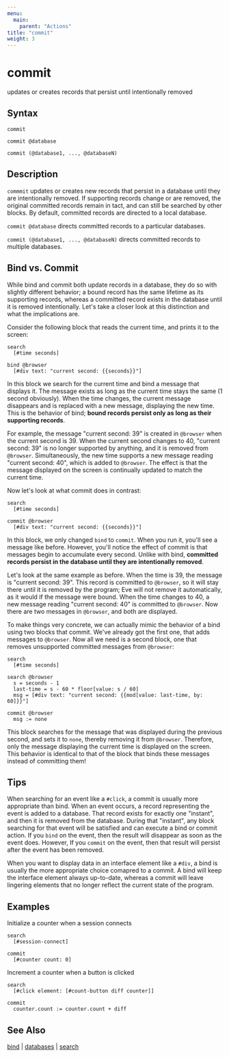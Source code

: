 ```yaml
---
menu:
  main:
    parent: "Actions"
title: "commit"
weight: 3
---
```


# commit

updates or creates records that persist until intentionally removed

## Syntax

```eve
commit

commit @database

commit (@database1, ..., @databaseN)
```

## Description

`commmit` updates or creates new records that persist in a database until they are intentionally removed. If supporting records change or are removed, the original committed records remain in tact, and can still be searched by other blocks. By default, committed records are directed to a local database.

`commit @database` directs committed records to a particular databases.

`commit (@database1, ..., @databaseN)` directs committed records to multiple databases.

## Bind vs. Commit

While bind and commit both update records in a database, they do so with slightly different behavior; a bound record has the same lifetime as its supporting records, whereas a committed record exists in the database until it is removed intentionally. Let's take a closer look at this distinction and what the implications are. 

Consider the following block that reads the current time, and prints it to the screen:

```eve
search
  [#time seconds]

bind @browser
  [#div text: "current second: {{seconds}}"]
```

In this block we search for the current time and bind a message that displays it. The message exists as long as the current time stays the same (1 second obviously). When the time changes, the current message disappears and is replaced with a new message, displaying the new time. This is the behavior of bind; **bound records persist only as long as their supporting records**. 

For example, the message "current second: 39" is created in `@browser` when the current second is 39. When the current second changes to 40, "current second: 39" is no longer supported by anything, and it is removed from `@browser`. Simultaneously, the new time supports a new message reading "current second: 40", which is added to `@browser`. The effect is that the message displayed on the screen is continually updated to match the current time.

Now let's look at what commit does in contrast:

```eve
search
  [#time seconds]

commit @browser
  [#div text: "current second: {{seconds}}"]
```

In this block, we only changed `bind` to `commit`. When you run it, you'll see a message like before. However, you'll notice the effect of commit is that messages begin to accumulate every second. Unlike with bind, **committed records persist in the database until they are intentionally removed**.

Let's look at the same example as before. When the time is 39, the message is "current second: 39". This record is committed to `@browser`, so it will stay there until it is removed by the program; Eve will not remove it automatically, as it would if the message were bound. When the time changes to 40, a new message reading "current second: 40" is committed to `@browser`. Now there are two messages in `@browser`, and both are displayed.
 
To make things very concrete, we can actually mimic the behavior of a bind using two blocks that commit. We've already got the first one, that adds messages to `@browser`. Now all we need is a second block, one that removes unsupported committed messages from `@browser`:

```eve
search 
  [#time seconds]

search @browser
  s = seconds - 1
  last-time = s - 60 * floor[value: s / 60]
  msg = [#div text: "current second: {{mod[value: last-time, by: 60]}}"]
  
commit @browser
  msg := none
```

This block searches for the message that was displayed during the previous second, and sets it to `none`, thereby removing it from `@browser`. Therefore, only the message displaying the current time is displayed on the screen. This behavior is identical to that of the block that binds these messages instead of committing them!

## Tips

When searching for an event like a `#click`, a commit is usually more appropriate than bind. When an event occurs, a record representing the event is added to a database. That record exists for exactly one "instant", and then it is removed from the database. During that "instant", any block searching for that event will be satisfied and can execute a bind or commit action. If you `bind` on the event, then the result will disappear as soon as the event does. However, If you `commit` on the event, then that result will persist after the event has been removed.

When you want to display data in an interface element like a `#div`, a bind is usually the more appropriate choice comapred to a commit. A bind will keep the interface element always up-to-date, whereas a commit will leave lingering elements that no longer reflect the current state of the program.

## Examples

Initialize a counter when a session connects

```eve
search
  [#session-connect]

commit
  [#counter count: 0]
```

Increment a counter when a button is clicked

```eve
search
  [#click element: [#count-button diff counter]]

commit
  counter.count := counter.count + diff
```

## See Also

[bind](../bind) | [databases](../databases) | [search](../search)
